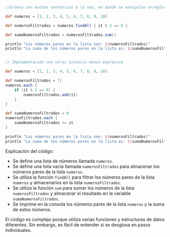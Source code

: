 ```groovy
//Groovy con muchas sentencias a la vez, en donde se manipulan arreglos y se determinan números filtrados y la suma de estos.

def numeros = [1, 2, 3, 4, 5, 6, 7, 8, 9, 10]

def numerosFiltrados = numeros.findAll { it % 2 == 0 }

def sumaNumerosFiltrados = numerosFiltrados.sum()

println "Los números pares en la lista son: ${numerosFiltrados}"
println "La suma de los números pares en la lista es: ${sumaNumerosFiltrados}"


// Implementación con otras sintaxis menos expresiva

def numeros = [1, 2, 3, 4, 5, 6, 7, 8, 9, 10]

def numerosFiltrados = []
numeros.each {
    if (it % 2 == 0) {
        numerosFiltrados.add(it)
    }
}

def sumaNumerosFiltrados = 0
numerosFiltrados.each {
    sumaNumerosFiltrados += it
}

println "Los números pares en la lista son: ${numerosFiltrados}"
println "La suma de los números pares en la lista es: ${sumaNumerosFiltrados}"

```

Explicación del código:

* Se define una lista de números llamada `numeros`.
* Se define una lista vacía llamada `numerosFiltrados` para almacenar los números pares de la lista `numeros`.
* Se utiliza la función `findAll` para filtrar los números pares de la lista `numeros` y almacenarlos en la lista `numerosFiltrados`.
* Se utiliza la función `sum` para sumar los números de la lista `numerosFiltrados` y almacenar el resultado en la variable `sumaNumerosFiltrados`.
* Se imprime en la consola los números pares de la lista `numeros` y la suma de estos números.

El código es complejo porque utiliza varias funciones y estructuras de datos diferentes. Sin embargo, es fácil de entender si se desglosa en pasos individuales.